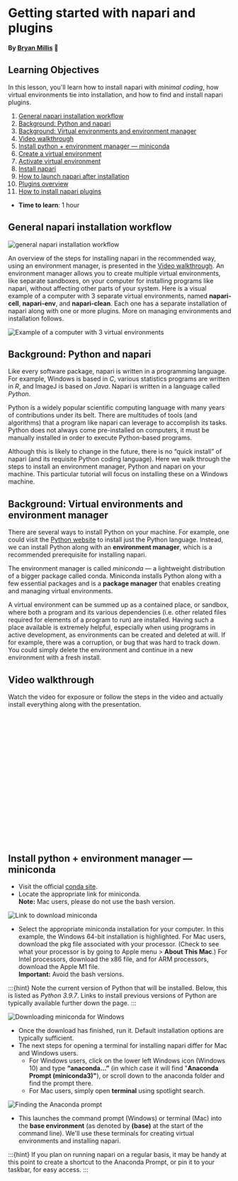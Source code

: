 Getting started with napari and plugins
=======================
**By [Bryan Millis](https://chanzuckerberg.github.io/napari-segmentation-workshop/preface/whomadethis.html#bryan-millis) 🔬**
## Learning Objectives

In this lesson, you'll learn how to install napari with *minimal coding*, how virtual environments tie into installation, and how to find and install napari plugins. 

1.  [General napari installation workflow](#napari-installation-workflow)
2.  [Background: Python and napari](#background-python-and-napari)
3.  [Background: Virtual environments and environment manager](#background-virtual-environments-and-environment-manager)
4.  [Video walkthrough](#video-walkthrough)
5.  [Install python + environment manager — miniconda](#install-python--environment-manager--miniconda)
6.  [Create a virtual environment](./gettingstarted-2.md#create-a-virtual-environment)
7.  [Activate virtual environment](./gettingstarted-2.md#activate-virtual-environment)
8.  [Install napari](./gettingstarted-2.md#install-napari)
9.  [How to launch napari after installation](./gettingstarted-2.md#launching-napari-after-installation-session)
10.  [Plugins overview](./gettingstarted-3.md)
11.  [How to install napari plugins](./gettingstarted-3.md#plugin-installation-tutorial)

- **Time to learn**: 1 hour

## General napari installation workflow

![general napari installation workflow](images/general-napari-installation-workflow-waterfall.png)  

An overview of the steps for installing napari in the recommended way, using an environment manager, is presented in the [Video walkthrough](#video-walkthrough). An environment manager allows you to create multiple virtual environments, like separate sandboxes, on your computer for installing programs like napari, without affecting other parts of your system. Here is a visual example of a computer with 3 separate virtual environments, named **napari-cell**, **napari-env**, and **napari-clean**. Each one has a separate installation of napari along with one or more plugins. More on managing environments and installation follows.

![Example of a computer with 3 virtual environments](images/environments.png)

## Background: Python and napari

Like every software package, napari is written in a programming language. For example, Windows is based in *C*, various statistics programs are written in *R*, and ImageJ is based on *Java*. Napari is written in a language called *Python*. 

Python is a widely popular scientific computing language with many years of contributions under its belt. There are multitudes of tools (and algorithms) that a program like napari can leverage to accomplish its tasks. Python does not always come pre-installed on computers, it must be manually installed in order to execute Python-based programs.  

Although this is likely to change in the future, there is no “quick install” of napari (and its requisite Python coding language). Here we walk through the steps to install an environment manager, Python and napari on your machine. This particular tutorial will focus on installing these on a Windows machine. 

## Background: Virtual environments and environment manager

There are several ways to install Python on your machine. For example, one could visit the [Python website](https://www.python.org/) to install just the Python language. Instead, we can install Python along with an **environment manager**, which is a recommended prerequisite for installing napari.  

The environment manager is called *miniconda* — a lightweight distribution of a bigger package called conda. Miniconda installs Python along with a few essential packages and is a **package manager** that enables creating and managing virtual environments. 

A virtual environment can be summed up as a contained place, or sandbox, where both a program and its various dependencies (i.e. other related files required for elements of a program to run) are installed. Having such a place available is extremely helpful, especially when using programs in active development, as environments can be created and deleted at will. If for example, there was a corruption, or bug that was hard to track down. You could simply delete the environment and continue in a new environment with a fresh install.

## Video walkthrough

Watch the video for exposure or follow the steps in the video and actually install everything along with the presentation. 

<script src="https://fast.wistia.com/embed/medias/oq63bmeubj.jsonp" async></script><script src="https://fast.wistia.com/assets/external/E-v1.js" async></script><div class="wistia_responsive_padding" style="padding:56.25% 0 0 0;position:relative;"><div class="wistia_responsive_wrapper" style="height:100%;left:0;position:absolute;top:0;width:100%;"><div class="wistia_embed wistia_async_oq63bmeubj seo=false videoFoam=true" style="height:100%;position:relative;width:100%"><div class="wistia_swatch" style="height:100%;left:0;opacity:0;overflow:hidden;position:absolute;top:0;transition:opacity 200ms;width:100%;"><img src="https://fast.wistia.com/embed/medias/oq63bmeubj/swatch" style="filter:blur(5px);height:100%;object-fit:contain;width:100%;" alt="" aria-hidden="true" onload="this.parentNode.style.opacity=1;" /></div></div></div></div>  

## Install python + environment manager — miniconda

- Visit the official [conda site](conda.io).
- Locate the appropriate link for miniconda.  
  **Note:** Mac users, please do not use the bash version. 

![Link to download miniconda](images/install-1.png)

- Select the appropriate miniconda installation for your computer. In this example, the Windows 64-bit installation is highlighted. For Mac users, download the pkg file associated with your processor. (Check to see what your processor is by going to Apple menu > **About This Mac**.) For Intel processors, download the x86 file, and for ARM processors, download the Apple M1 file.  
**Important:** Avoid the bash versions.

:::{hint} 
Note the current version of Python that will be installed. Below, this is listed as *Python 3.9.7*. Links to install previous versions of Python are typically available further down the page.
:::

![Downloading miniconda for Windows](images/install-2.png)

- Once the download has finished, run it. Default installation options are typically sufficient.
- The next steps for opening a terminal for installing napari differ for Mac and Windows users.  
    - For Windows users, click on the lower left Windows icon (Windows 10) and type **“anaconda…”** (in which case it will find "**Anaconda Prompt (miniconda3)"**), or scroll down to the anaconda folder and find the prompt there.  
    - For Mac users, simply open **terminal** using spotlight search.

![Finding the Anaconda prompt](images/install-3.png)

- This launches the command prompt (Windows) or terminal (Mac) into the **base environment** (as denoted by **(base)** at the start of the command line). We'll use these terminals for creating virtual environments and installing napari.

:::{hint} 
If you plan on running napari on a regular basis, it may be handy at this point to create a shortcut to the Anaconda Prompt, or pin it to your taskbar, for easy access.
:::
